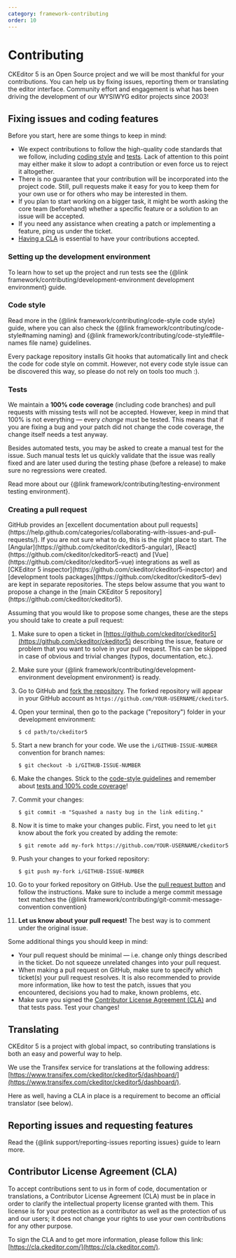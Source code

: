 ```yaml
---
category: framework-contributing
order: 10
---
```


# Contributing

CKEditor 5 is an Open Source project and we will be most thankful for your contributions. You can help us by fixing issues, reporting them or translating the editor interface. Community effort and engagement is what has been driving the development of our WYSIWYG editor projects since 2003!

## Fixing issues and coding features

Before you start, here are some things to keep in mind:

* We expect contributions to follow the high-quality code standards that we follow, including [coding style](#code-style) and [tests](#tests). Lack of attention to this point may either make it slow to adopt a contribution or even force us to reject it altogether.
* There is no guarantee that your contribution will be incorporated into the project code. Still, pull requests make it easy for you to keep them for your own use or for others who may be interested in them.
* If you plan to start working on a bigger task, it might be worth asking the core team (beforehand) whether a specific feature or a solution to an issue will be accepted.
* If you need any assistance when creating a patch or implementing a feature, ping us under the ticket.
* [Having a CLA](#contributor-license-agreement-cla) is essential to have your contributions accepted.

### Setting up the development environment

To learn how to set up the project and run tests see the {@link framework/contributing/development-environment development environment} guide.

### Code style

Read more in the {@link framework/contributing/code-style code style} guide, where you can also check the {@link framework/contributing/code-style#naming naming} and {@link framework/contributing/code-style#file-names file name} guidelines.

Every package repository installs Git hooks that automatically lint and check the code for code style on commit. However, not every code style issue can be discovered this way, so please do not rely on tools too much :).

### Tests

We maintain a **100% code coverage** (including code branches) and pull requests with missing tests will not be accepted. However, keep in mind that 100% is not everything &mdash; every *change* must be tested. This means that if you are fixing a bug and your patch did not change the code coverage, the change itself needs a test anyway.

Besides automated tests, you may be asked to create a manual test for the issue. Such manual tests let us quickly validate that the issue was really fixed and are later used during the testing phase (before a release) to make sure no regressions were created.

Read more about our {@link framework/contributing/testing-environment testing environment}.

### Creating a pull request

<info-box>
	GitHub provides an [excellent documentation about pull requests](https://help.github.com/categories/collaborating-with-issues-and-pull-requests/). If you are not sure what to do, this is the right place to start.
</info-box>

<info-box>
	The [Angular](https://github.com/ckeditor/ckeditor5-angular), [React](https://github.com/ckeditor/ckeditor5-react) and [Vue](https://github.com/ckeditor/ckeditor5-vue) integrations as well as [CKEditor 5 inspector](https://github.com/ckeditor/ckeditor5-inspector) and [development tools packages](https://github.com/ckeditor/ckeditor5-dev) are kept in separate repositories. The steps below assume that you want to propose a change in the [main CKEditor 5 repository](https://github.com/ckeditor/ckeditor5).
</info-box>

Assuming that you would like to propose some changes, these are the steps you should take to create a pull request:

1. Make sure to open a ticket in [https://github.com/ckeditor/ckeditor5](https://github.com/ckeditor/ckeditor5) describing the issue, feature or problem that you want to solve in your pull request. This can be skipped in case of obvious and trivial changes (typos, documentation, etc.).
1. Make sure your {@link framework/contributing/development-environment development environment} is ready.
1. Go to GitHub and [fork the repository](https://help.github.com/articles/fork-a-repo). The forked repository will appear in your GitHub account as `https://github.com/YOUR-USERNAME/ckeditor5`.
1. Open your terminal, then go to the package ("repository") folder in your development environment:

	```shell
	$ cd path/to/ckeditor5
	```

1. Start a new branch for your code. We use the `i/GITHUB-ISSUE-NUMBER` convention for branch names:

	```shell
	$ git checkout -b i/GITHUB-ISSUE-NUMBER
	```

1. Make the changes. Stick to the [code-style guidelines](#code-style) and remember about [tests and 100% code coverage](#tests)!
1. Commit your changes:

	```shell
	$ git commit -m "Squashed a nasty bug in the link editing."
	```

1. Now it is time to make your changes public. First, you need to let `git` know about the fork you created by adding the remote:

	```shell
	$ git remote add my-fork https://github.com/YOUR-USERNAME/ckeditor5
	```

1. Push your changes to your forked repository:

	```shell
	$ git push my-fork i/GITHUB-ISSUE-NUMBER
	```

1. Go to your forked repository on GitHub. Use the [pull request button](https://help.github.com/articles/about-pull-requests/) and follow the instructions. Make sure to include a merge commit message text matches the {@link framework/contributing/git-commit-message-convention convention}
1. **Let us know about your pull request!** The best way is to comment under the original issue.

Some additional things you should keep in mind:

* Your pull request should be minimal &mdash; i.e. change only things described in the ticket. Do not squeeze unrelated changes into your pull request.
* When making a pull request on GitHub, make sure to specify which ticket(s) your pull request resolves. It is also recommended to provide more information, like how to test the patch, issues that you encountered, decisions you had to make, known problems, etc.
* Make sure you signed the [Contributor License Agreement (CLA)](#contributor-license-agreement-cla) and that tests pass. Test your changes!

## Translating

CKEditor 5 is a project with global impact, so contributing translations is both an easy and powerful way to help.

We use the Transifex service for translations at the following address: [https://www.transifex.com/ckeditor/ckeditor5/dashboard/](https://www.transifex.com/ckeditor/ckeditor5/dashboard/).

Here as well, having a CLA in place is a requirement to become an official translator (see below).

## Reporting issues and requesting features

Read the {@link support/reporting-issues reporting issues} guide to learn more.

## Contributor License Agreement (CLA)

To accept contributions sent to us in form of code, documentation or translations, a Contributor License Agreement (CLA) must be in place in order to clarify the intellectual property license granted with them. This license is for your protection as a contributor as well as the protection of us and our users; it does not change your rights to use your own contributions for any other purpose.

To sign the CLA and to get more information, please follow this link: [https://cla.ckeditor.com/](https://cla.ckeditor.com/).

